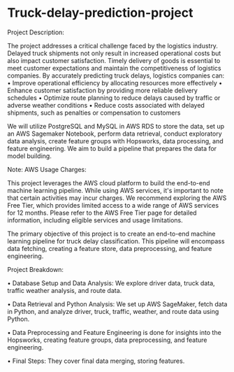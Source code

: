 # Truck-delay-prediction-project

Project Description:

The project addresses a critical challenge faced by the logistics industry. Delayed truck shipments not only result in increased operational costs but also impact customer satisfaction. Timely delivery of goods is essential to meet customer expectations and maintain the competitiveness of logistics companies.
By accurately predicting truck delays, logistics companies can:
•	Improve operational efficiency by allocating resources more effectively
•	Enhance customer satisfaction by providing more reliable delivery schedules
•	Optimize route planning to reduce delays caused by traffic or adverse weather conditions
•	Reduce costs associated with delayed shipments, such as penalties or compensation to customers

We will utilize PostgreSQL and MySQL in AWS RDS to store the data, set up an AWS Sagemaker Notebook, perform data retrieval,  conduct exploratory data analysis, create feature groups with Hopsworks, data processing, and feature engineering. We aim to build a pipeline that prepares the data for model building.

Note:  AWS Usage Charges:

This project leverages the AWS cloud platform to build the end-to-end machine learning pipeline. While using AWS services, it's important to note that certain activities may incur charges. We recommend exploring the AWS Free Tier, which provides limited access to a wide range of AWS services for 12 months. Please refer to the AWS Free Tier page for detailed information, including eligible services and usage limitations.

The primary objective of this project is to create an end-to-end machine learning pipeline for truck delay classification. This pipeline will encompass data fetching, creating a feature store, data preprocessing, and feature engineering.

 
Project Breakdown:

•	Database Setup and Data Analysis: We explore driver data, truck data, traffic weather analysis, and route data.

•	Data Retrieval and Python Analysis: We set up AWS SageMaker, fetch data in Python, and analyze driver, truck, traffic, weather, and route data using Python.
 
•	Data Preprocessing and Feature Engineering is done for insights into the Hopsworks, creating feature groups, data preprocessing, and feature engineering.
 
•	Final Steps: They cover final data merging, storing features.
